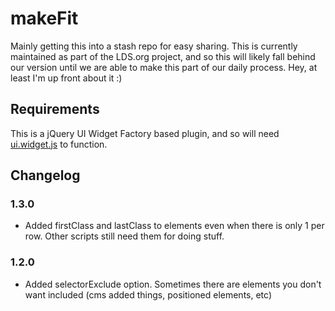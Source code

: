 # makeFit
Mainly getting this into a stash repo for easy sharing.  This is currently maintained as part of the LDS.org project, and so this will likely fall behind our version until we are able to make this part of our daily process. Hey, at least I'm up front about it :)

## Requirements
This is a jQuery UI Widget Factory based plugin, and so will need [ui.widget.js](http://dev.ldscdn.org/scripts/ui/1.9.1/jquery.ui.widget.min.js) to function.

## Changelog
### 1.3.0
* Added firstClass and lastClass to elements even when there is only 1 per row. Other scripts still need them for doing stuff.

### 1.2.0
* Added selectorExclude option. Sometimes there are elements you don't want included (cms added things, positioned elements, etc)